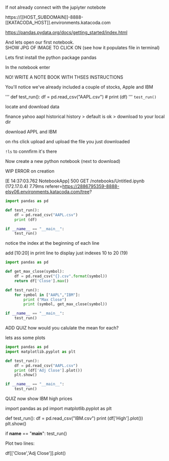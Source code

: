 If not already connect with the jupiyter notebote

https://[[HOST_SUBDOMAIN]]-8888-[[KATACODA_HOST]].environments.katacoda.com


https://pandas.pydata.org/docs/getting_started/index.html

And lets open our first notebook.  
SHOW JPG OF IMAGE TO CLICK ON
(see how it populates file in terminal)

Lets first install the python package pandas

In the notebook enter

NO! WRITE A NOTE BOOK WITH THSES INSTRUCTIONS



You'll notice we've already included a couple of stocks, Apple and IBM

'''
def test_run():
    df = pd.read_csv("AAPL.csv")
    # print (df)
'''
`test_run()`





locate and download data

finance yahoo aapl
historical history > default is ok > download to your local dir

download APPL and IBM

on rhs click upload and upload the file you just downloaded

`!ls` to connfirm it's there

Now create a new python notebook (next to download)

WIP ERROR on creation

[E 14:37:03.762 NotebookApp] 500 GET /notebooks/Untitled.ipynb (172.17.0.4) 7.79ms referer=https://2886795359-8888-elsy06.environments.katacoda.com/tree?


```python
import pandas as pd

def test_run():
    df = pd.read_csv("AAPL.csv")
    print (df)

if __name__ == "__main__":
    test_run()
```

notice the index at the beginning of each line

add [10:20] in print line   to display just indexes 10 to 20 (19)


```python
import pandas as pd

def get_max_close(symbol):
    df = pd.read_csv("{}.csv".format(symbol))
    return df['Close'].max()

def test_run():
    for symbol in ["AAPL","IBM"]:
        print ("Max Close")
        print (symbol, get_max_close(symbol))

if __name__ == "__main__":
    test_run()
```


ADD QUIZ
how would you calulate the mean for each?


lets ass some plots

```python
import pandas as pd
import matplotlib.pyplot as plt

def test_run():
    df = pd.read_csv("AAPL.csv")
    print (df['Adj Close'].plot())
    plt.show()

if __name__ == "__main__":
    test_run()
```


QUIZ 
now show IBM high prices

import pandas as pd
import matplotlib.pyplot as plt

def test_run():
    df = pd.read_csv("IBM.csv")
    print (df['High'].plot())
    plt.show()

if __name__ == "__main__":
    test_run()


Plot two lines:

df[['Close','Adj Close']].plot()